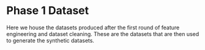 # Phase 1 Dataset

Here we house the datasets produced after the first round of feature engineering and dataset cleaning. These are the datasets that are then used to generate the synthetic datasets.